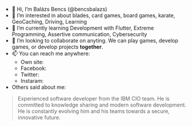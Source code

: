 - 👋 Hi, I’m Balázs Bencs (@bencsbalazs)
- 👀 I’m interested in about blades, card games, board games, karate, GeoCaching, Driving, Learning
- 🌱 I’m currently learning Development with Flutter, Extreme Programming, Assertive communication, Cybersecurity
- 💞️ I’m looking to collaborate on anyting. We can play games, develop games, or develop projects **together**.
- 📫 You can reach me anywhere:
  - Own site: 
  - Facebook:
  - Twitter:
  - Instaram:
- Others said about me:
> Experienced software developer from the IBM CIO team. He is committed to knowledge sharing and modern software development. He is constantly evolving him and his teams towards a secure, innovative future.

<!---
bencsbalazs/bencsbalazs is a ✨ special ✨ repository because its `README.md` (this file) appears on your GitHub profile.
You can click the Preview link to take a look at your changes.
--->
